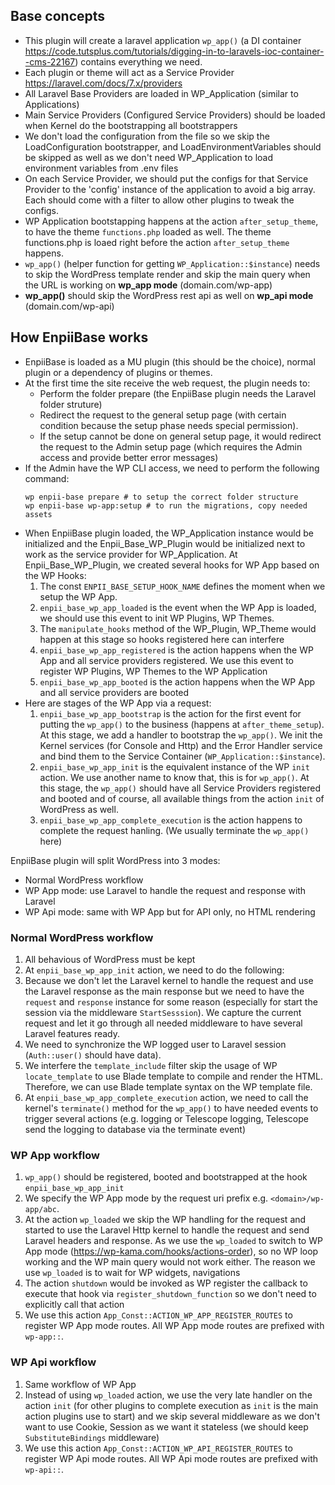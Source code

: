## Base concepts
- This plugin will create a laravel application `wp_app()` (a DI container https://code.tutsplus.com/tutorials/digging-in-to-laravels-ioc-container--cms-22167) contains everything we need.
- Each plugin or theme will act as a Service Provider https://laravel.com/docs/7.x/providers
- All Laravel Base Providers are loaded in WP_Application (similar to Applications)
- Main Service Providers (Configured Service Providers) should be loaded when Kernel do the bootstrapping all bootstrappers
- We don't load the configuration from the file so we skip the LoadConfiguration bootstrapper, and LoadEnvironmentVariables should be skipped as well as we don't need WP_Application to load environment variables from .env files
- On each Service Provider, we should put the configs for that Service Provider to the 'config' instance of the application to avoid a big array. Each should come with a filter to allow other plugins to tweak the configs.
- WP Application bootstapping happens at the action `after_setup_theme`, to have the theme `functions.php` loaded as well. The theme functions.php is loaed right before the action `after_setup_theme` happens.
- `wp_app()` (helper function for getting `WP_Application::$instance`) needs to skip the WordPress template render and skip the main query when the URL is working on **wp_app mode** (domain.com/wp-app)
- **wp_app()** should skip the WordPress rest api as well on **wp_api mode** (domain.com/wp-api)

## How EnpiiBase works
- EnpiiBase is loaded as a MU plugin (this should be the choice), normal plugin or a dependency of plugins or themes.
- At the first time the site receive the web request, the plugin needs to:
	- Perform the folder prepare (the EnpiiBase plugin needs the Laravel folder struture)
	- Redirect the request to the general setup page (with certain condition because the setup phase needs special permission).
	- If the setup cannot be done on general setup page, it would redirect the request to the Admin setup page (which requires the Admin access and provide better error messages)
- If the Admin have the WP CLI access, we need to perform the following command:
	```
	wp enpii-base prepare # to setup the correct folder structure
	wp enpii-base wp-app:setup # to run the migrations, copy needed assets
	```
- When EnpiiBase plugin loaded, the WP_Application instance would be initialized and the Enpii_Base_WP_Plugin would be initialized next to work as the service provider for WP_Application. At Enpii_Base_WP_Plugin, we created several hooks for WP App based on the WP Hooks:
  1. The const `ENPII_BASE_SETUP_HOOK_NAME` defines the moment when we setup the WP App.
  2. `enpii_base_wp_app_loaded` is the event when the WP App is loaded, we should use this event to init WP Plugins, WP Themes.
  3. The `manipulate_hooks` method of the WP_Plugin, WP_Theme would happen at this stage so hooks registered here can interfere
  4. `enpii_base_wp_app_registered` is the action happens when the WP App and all service providers registered. We use this event to register WP Plugins, WP Themes to the WP Application
  5. `enpii_base_wp_app_booted` is the action happens when the WP App and all service providers are booted
- Here are stages of the WP App via a request:
  1. `enpii_base_wp_app_bootstrap` is the action for the first event for putting the `wp_app()` to the business (happens at `after_theme_setup`). At this stage, we add a handler to bootstrap the `wp_app()`. We init the Kernel services (for Console and Http) and the Error Handler service and bind them to the Service Container (`WP_Application::$instance`).
  2. `enpii_base_wp_app_init` is the equivalent instance of the WP `init` action. We use another name to know that, this is for `wp_app()`. At this stage, the `wp_app()` should have all Service Providers registered and booted and of course, all available things from the action `init` of WordPress as well.
  3. `enpii_base_wp_app_complete_execution` is the action happens to complete the request hanling. (We usually terminate the `wp_app()` here)


EnpiiBase plugin will split WordPress into 3 modes:
- Normal WordPress workflow
- WP App mode: use Laravel to handle the request and response with Laravel
- WP Api mode: same with WP App but for API only, no HTML rendering

### Normal WordPress workflow
1. All behavious of WordPress must be kept
2. At `enpii_base_wp_app_init` action, we need to do the following:
  1. Because we don't let the Laravel kernel to handle the request and use the Laravel response as the main response but we need to have the `request` and `response` instance for some reason (especially for start the session via the middleware `StartSesssion`). We capture the current request and let it go through all needed middleware to have several Laravel features ready.
  2. We need to synchronize the WP logged user to Laravel session (`Auth::user()` should have data).
3. We interfere the `template_include` filter skip the usage of WP `locate_template` to use Blade template to compile and render the HTML. Therefore, we can use Blade template syntax on the WP template file.
4. At `enpii_base_wp_app_complete_execution` action, we need to call the kernel's `terminate()` method for the `wp_app()` to have needed events to trigger several actions (e.g. logging or Telescope logging, Telescope send the logging to database via the terminate event)

### WP App workflow
1. `wp_app()` should be registered, booted and bootstrapped at the hook `enpii_base_wp_app_init`
2. We specify the WP App mode by the request uri prefix e.g. `<domain>/wp-app/abc`.
3. At the action `wp_loaded` we skip the WP handling for the request and started to use the Laravel Http kernel to handle the request and send Laravel headers and response. As we use the `wp_loaded` to switch to WP App mode (https://wp-kama.com/hooks/actions-order), so no WP loop working and the WP main query would not work either. The reason we use `wp_loaded` is to wait for WP widgets, navigations
4. The action `shutdown` would be invoked as WP register the callback to execute that hook via `register_shutdown_function` so we don't need to explicitly call that action
5. We use this action `App_Const::ACTION_WP_APP_REGISTER_ROUTES` to register WP App mode routes. All WP App mode routes are prefixed with `wp-app::`.


### WP Api workflow
1. Same workflow of WP App
2. Instead of using `wp_loaded` action, we use the very late handler on the action `init` (for other plugins to complete execution as `init` is the main action plugins use to start) and we skip several middleware as we don't want to use Cookie, Session as we want it stateless (we should keep `SubstituteBindings` middleware)
3. We use this action `App_Const::ACTION_WP_API_REGISTER_ROUTES` to register WP Api mode routes. All WP Api mode routes are prefixed with `wp-api::`.
